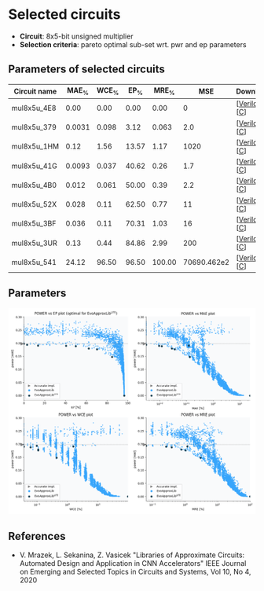 
Selected circuits
===================
 - **Circuit**: 8x5-bit unsigned multiplier
 - **Selection criteria**: pareto optimal sub-set wrt. pwr and ep parameters

Parameters of selected circuits
----------------------------

| Circuit name | MAE<sub>%</sub> | WCE<sub>%</sub> | EP<sub>%</sub> | MRE<sub>%</sub> | MSE | Download |
| --- |  --- | --- | --- | --- | --- | --- | 
| mul8x5u_4E8 | 0.00 | 0.00 | 0.00 | 0.00 | 0 |  [[Verilog](mul8x5u_4E8.v)]  [[C](mul8x5u_4E8.c)] |
| mul8x5u_379 | 0.0031 | 0.098 | 3.12 | 0.063 | 2.0 |  [[Verilog](mul8x5u_379.v)]  [[C](mul8x5u_379.c)] |
| mul8x5u_1HM | 0.12 | 1.56 | 13.57 | 1.17 | 1020 |  [[Verilog](mul8x5u_1HM.v)]  [[C](mul8x5u_1HM.c)] |
| mul8x5u_41G | 0.0093 | 0.037 | 40.62 | 0.26 | 1.7 |  [[Verilog](mul8x5u_41G.v)]  [[C](mul8x5u_41G.c)] |
| mul8x5u_4B0 | 0.012 | 0.061 | 50.00 | 0.39 | 2.2 |  [[Verilog](mul8x5u_4B0.v)]  [[C](mul8x5u_4B0.c)] |
| mul8x5u_52X | 0.028 | 0.11 | 62.50 | 0.77 | 11 |  [[Verilog](mul8x5u_52X.v)]  [[C](mul8x5u_52X.c)] |
| mul8x5u_3BF | 0.036 | 0.11 | 70.31 | 1.03 | 16 |  [[Verilog](mul8x5u_3BF.v)]  [[C](mul8x5u_3BF.c)] |
| mul8x5u_3UR | 0.13 | 0.44 | 84.86 | 2.99 | 200 |  [[Verilog](mul8x5u_3UR.v)]  [[C](mul8x5u_3UR.c)] |
| mul8x5u_541 | 24.12 | 96.50 | 96.50 | 100.00 | 70690.462e2 |  [[Verilog](mul8x5u_541.v)]  [[C](mul8x5u_541.c)] |
    
Parameters
--------------
![Parameters figure](fig.png)

References
--------------
   - V. Mrazek, L. Sekanina, Z. Vasicek "Libraries of Approximate Circuits: Automated Design and Application in CNN Accelerators" IEEE Journal on Emerging and Selected Topics in Circuits and Systems, Vol 10, No 4, 2020

             